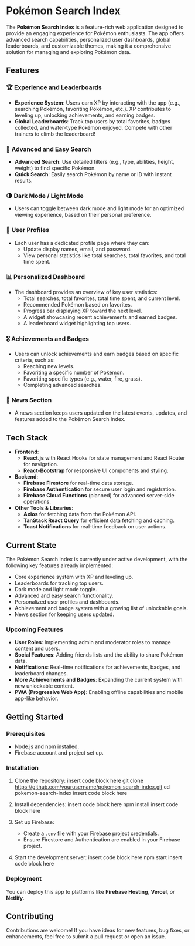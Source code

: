 # **Pokémon Search Index**

The **Pokémon Search Index** is a feature-rich web application designed to provide an engaging experience for Pokémon enthusiasts. The app offers advanced search capabilities, personalized user dashboards, global leaderboards, and customizable themes, making it a comprehensive solution for managing and exploring Pokémon data.

## **Features**

### 🏆 **Experience and Leaderboards**
- **Experience System**: Users earn XP by interacting with the app (e.g., searching Pokémon, favoriting Pokémon, etc.). XP contributes to leveling up, unlocking achievements, and earning badges.
- **Global Leaderboards**: Track top users by total favorites, badges collected, and water-type Pokémon enjoyed. Compete with other trainers to climb the leaderboard!

### 🔎 **Advanced and Easy Search**
- **Advanced Search**: Use detailed filters (e.g., type, abilities, height, weight) to find specific Pokémon.
- **Quick Search**: Easily search Pokémon by name or ID with instant results.

### 🌗 **Dark Mode / Light Mode**
- Users can toggle between dark mode and light mode for an optimized viewing experience, based on their personal preference.

### 👤 **User Profiles**
- Each user has a dedicated profile page where they can:
  - Update display names, email, and password.
  - View personal statistics like total searches, total favorites, and total time spent.

### 📊 **Personalized Dashboard**
- The dashboard provides an overview of key user statistics:
  - Total searches, total favorites, total time spent, and current level.
  - Recommended Pokémon based on favorites.
  - Progress bar displaying XP toward the next level.
  - A widget showcasing recent achievements and earned badges.
  - A leaderboard widget highlighting top users.

### 🎖️ **Achievements and Badges**
- Users can unlock achievements and earn badges based on specific criteria, such as:
  - Reaching new levels.
  - Favoriting a specific number of Pokémon.
  - Favoriting specific types (e.g., water, fire, grass).
  - Completing advanced searches.

### 📰 **News Section**
- A news section keeps users updated on the latest events, updates, and features added to the Pokémon Search Index.

## **Tech Stack**

- **Frontend**:  
  - **React.js** with React Hooks for state management and React Router for navigation.
  - **React-Bootstrap** for responsive UI components and styling.
- **Backend**:  
  - **Firebase Firestore** for real-time data storage.
  - **Firebase Authentication** for secure user login and registration.
  - **Firebase Cloud Functions** (planned) for advanced server-side operations.
- **Other Tools & Libraries**:
  - **Axios** for fetching data from the Pokémon API.
  - **TanStack React Query** for efficient data fetching and caching.
  - **Toast Notifications** for real-time feedback on user actions.

## **Current State**

The Pokémon Search Index is currently under active development, with the following key features already implemented:
- Core experience system with XP and leveling up.
- Leaderboards for tracking top users.
- Dark mode and light mode toggle.
- Advanced and easy search functionality.
- Personalized user profiles and dashboards.
- Achievement and badge system with a growing list of unlockable goals.
- News section for keeping users updated.

### **Upcoming Features**
- **User Roles**: Implementing admin and moderator roles to manage content and users.
- **Social Features**: Adding friends lists and the ability to share Pokémon data.
- **Notifications**: Real-time notifications for achievements, badges, and leaderboard changes.
- **More Achievements and Badges**: Expanding the current system with new unlockable content.
- **PWA (Progressive Web App)**: Enabling offline capabilities and mobile app-like behavior.

## **Getting Started**

### **Prerequisites**
- Node.js and npm installed.
- Firebase account and project set up.

### **Installation**
1. Clone the repository:
   insert code block here
   git clone https://github.com/yourusername/pokemon-search-index.git
   cd pokemon-search-index
   insert code block here
2. Install dependencies:
   insert code block here
   npm install
   insert code block here
3. Set up Firebase:
   - Create a `.env` file with your Firebase project credentials.
   - Ensure Firestore and Authentication are enabled in your Firebase project.

4. Start the development server:
   insert code block here
   npm start
   insert code block here

### **Deployment**
You can deploy this app to platforms like **Firebase Hosting**, **Vercel**, or **Netlify**.

## **Contributing**

Contributions are welcome! If you have ideas for new features, bug fixes, or enhancements, feel free to submit a pull request or open an issue.
